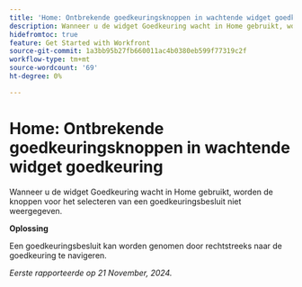 ```yaml
---
title: 'Home: Ontbrekende goedkeuringsknoppen in wachtende widget goedkeuring'
description: Wanneer u de widget Goedkeuring wacht in Home gebruikt, worden de knoppen voor het selecteren van een goedkeuringsbesluit niet weergegeven.
hidefromtoc: true
feature: Get Started with Workfront
source-git-commit: 1a3bb95b27fb660011ac4b0380eb599f77319c2f
workflow-type: tm+mt
source-wordcount: '69'
ht-degree: 0%

---
```


# Home: Ontbrekende goedkeuringsknoppen in wachtende widget goedkeuring

Wanneer u de widget Goedkeuring wacht in Home gebruikt, worden de knoppen voor het selecteren van een goedkeuringsbesluit niet weergegeven.

**Oplossing**

Een goedkeuringsbesluit kan worden genomen door rechtstreeks naar de goedkeuring te navigeren.

_Eerste rapporteerde op 21 November, 2024._
